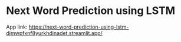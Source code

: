 # Next Word Prediction using LSTM

App link: https://next-word-prediction-using-lstm-djmwpfxnf8yurkhdinadet.streamlit.app/